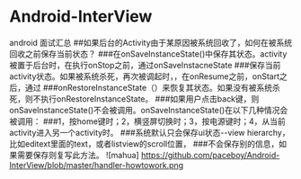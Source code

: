 # Android-InterView
android 面试汇总
##如果后台的Activity由于某原因被系统回收了，如何在被系统回收之前保存当前状态？
###在onSaveInstanceState()中保存其状态。activity被置于后台时，在执行onStop之前，通过onSaveInstacneState
###保存当前activity状态。如果被系统杀死，再次被调起时，，在onResume之前，onStart之后，通过
###onRestoreInstanceState（）来恢复其状态。如果没有被系统杀死，则不执行onRestoreInstanceState。
###如果用户点击back键，则onSaveInstanceState()不会被调用。onSaveInstanceState()在以下几种情况会被调用：
###1，按home键时；2，横竖屏切换时；3，按电源键时；4，从当前activity进入另一个activity时。
###系统默认只会保存ui状态--view hierarchy，比如editext里面的text，或者listview的scroll位置，
###不会保存别的信息，如果需要保存则复写此方法。
![mahua] https://github.com/paceboy/Android-InterView/blob/master/handler-howtowork.png
